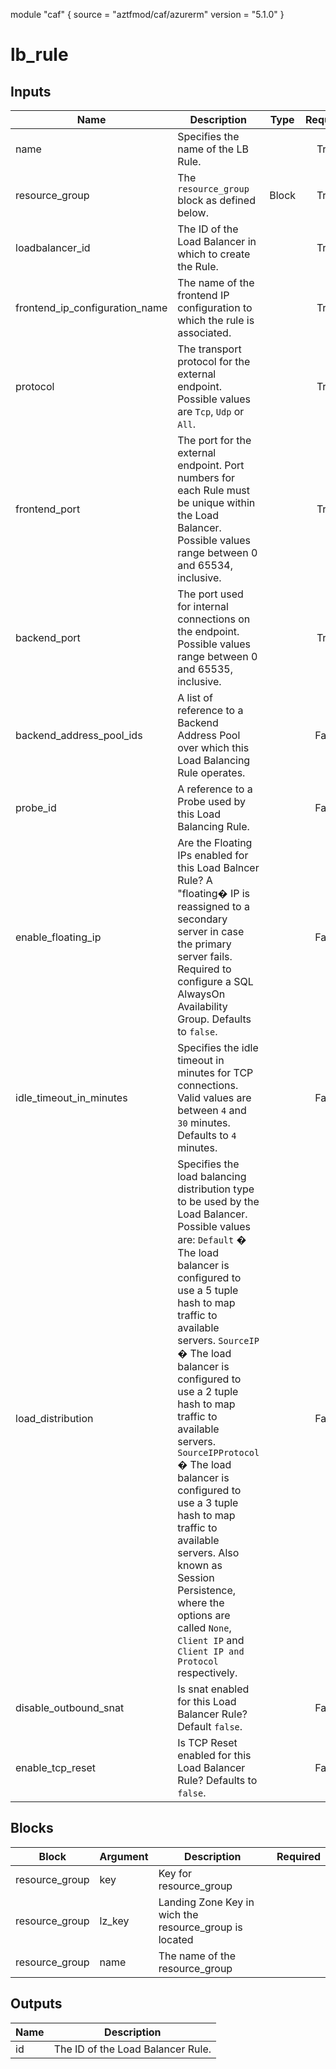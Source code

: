 module "caf" {
  source  = "aztfmod/caf/azurerm"
  version = "5.1.0"
}

# lb_rule

## Inputs
| Name | Description | Type | Required |
|------|-------------|------|:--------:|
|name| Specifies the name of the LB Rule.||True|
|resource_group|The `resource_group` block as defined below.|Block|True|
|loadbalancer_id| The ID of the Load Balancer in which to create the Rule.||True|
|frontend_ip_configuration_name| The name of the frontend IP configuration to which the rule is associated.||True|
|protocol| The transport protocol for the external endpoint. Possible values are `Tcp`, `Udp` or `All`.||True|
|frontend_port| The port for the external endpoint. Port numbers for each Rule must be unique within the Load Balancer. Possible values range between 0 and 65534, inclusive.||True|
|backend_port| The port used for internal connections on the endpoint. Possible values range between 0 and 65535, inclusive.||True|
|backend_address_pool_ids| A list of reference to a Backend Address Pool over which this Load Balancing Rule operates.||False|
|probe_id| A reference to a Probe used by this Load Balancing Rule.||False|
|enable_floating_ip| Are the Floating IPs enabled for this Load Balncer Rule? A "floating� IP is reassigned to a secondary server in case the primary server fails. Required to configure a SQL AlwaysOn Availability Group. Defaults to `false`.||False|
|idle_timeout_in_minutes| Specifies the idle timeout in minutes for TCP connections. Valid values are between `4` and `30` minutes. Defaults to `4` minutes.||False|
|load_distribution| Specifies the load balancing distribution type to be used by the Load Balancer. Possible values are: `Default` � The load balancer is configured to use a 5 tuple hash to map traffic to available servers. `SourceIP` � The load balancer is configured to use a 2 tuple hash to map traffic to available servers. `SourceIPProtocol` � The load balancer is configured to use a 3 tuple hash to map traffic to available servers. Also known as Session Persistence, where  the options are called `None`, `Client IP` and `Client IP and Protocol` respectively.||False|
|disable_outbound_snat| Is snat enabled for this Load Balancer Rule? Default `false`.||False|
|enable_tcp_reset| Is TCP Reset enabled for this Load Balancer Rule? Defaults to `false`.||False|

## Blocks
| Block | Argument | Description | Required |
|-------|----------|-------------|----------|
|resource_group| key | Key for  resource_group||| Required if  |
|resource_group| lz_key |Landing Zone Key in wich the resource_group is located|||True|
|resource_group| name | The name of the resource_group |||True|

## Outputs
| Name | Description |
|------|-------------|
|id|The ID of the Load Balancer Rule.|||
